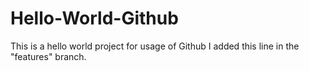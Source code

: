 # Hello-World-Github
This is a hello world project for usage of Github
I added this line in the "features" branch.
